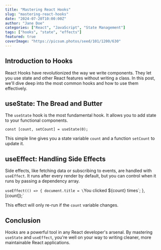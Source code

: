 ```yaml
---
title: "Mastering React Hooks"
slug: "mastering-react-hooks"
date: "2024-07-20T10:00:00Z"
author: "Jane Doe"
categories: ["React", "JavaScript", "State Management"]
tags: ["hooks", "state", "effects"]
featured: true
coverImage: "https://picsum.photos/seed/101/1200/630"
---
```


## Introduction to Hooks

React Hooks have revolutionized the way we write components. They let you use state and other React features without writing a class. In this post, we'll dive deep into the most common hooks and how to use them effectively.

## useState: The Bread and Butter

The `useState` hook is the most fundamental hook. It allows you to add state to your functional components.

`const [count, setCount] = useState(0);`

This simple line gives you a state variable `count` and a function `setCount` to update it.

## useEffect: Handling Side Effects

Side effects, like fetching data or subscribing to events, are handled with `useEffect`. It runs after every render by default, but you can control when it runs by passing a dependency array.

`useEffect(() => {
  document.title = \`You clicked \${count} times\`;
}, [count]);`

This effect will only re-run if the `count` variable changes.

## Conclusion

Hooks are a powerful tool in any React developer's arsenal. By mastering `useState` and `useEffect`, you're well on your way to writing cleaner, more maintainable React applications.